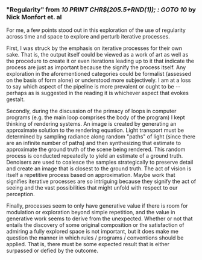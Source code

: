 ### "Regularity" from *10 PRINT CHR$(205.5+RND(1)); : GOTO 10* by Nick Monfort et. al

For me, a few points stood out in this exploration of the use of regularity across time and space to explore and perturb iterative processes.

First, I was struck by the emphasis on iterative processes for their own sake. That is, the output itself could be viewed as a work of art as well as the procedure to create it or even iterations leading up to it that indicate the process are just as important because the signify the process itself. Any exploration in the aforementioned categories could be formalist (assessed on the basis of form alone) or understood more subjectively. I am at a loss to say which aspect of the pipeline is more prevalent or ought to be -- perhaps as is suggested in the reading it is whichever aspect that evokes gestalt.

Secondly, during the discussion of the primacy of loops in computer programs (e.g. the main loop comprises the body of the program) I kept thinking of rendering systems. An image is created by generating an approximate solution to the rendering equation. Light transport must be determined by sampling radiance along random "paths" of light (since there are an infinite number of paths) and then synthesizing that estimate to approximate the ground truth of the scene being rendered. This random process is conducted repeatedly to yield an estimate of a ground truth. Denoisers are used to coalesce the samples strategically to preserve detail and create an image that is closest to the ground truth. The act of vision is itself a repetitive process based on approximation. Maybe work that signifies iterative processes are so intriguing because they signify the act of seeing and the vast possibilities that might unfold with respect to our perception.

Finally, processes seem to only have generative value if there is room for modulation or exploration beyond simple repetition, and the value in generative work seems to derive from the unexpected. Whether or not that entails the discovery of some original composition or the satisfaction of admiring a fully explored space is not important, but it does make me question the manner in which rules / programs / conventions should be applied. That is, there must be some expected result that is either surpassed or defied by the outcome.
